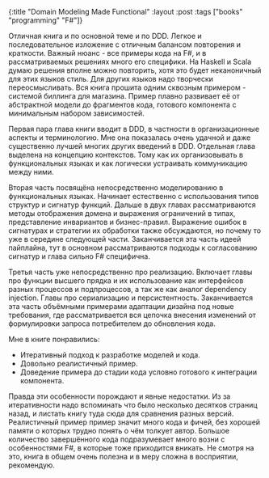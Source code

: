 {:title "Domain Modeling Made Functional"
 :layout :post
 :tags  ["books" "programming" "F#"]}

Отличная книга и по основной теме и по DDD. Легкое и последовательное изложение с отличным балансом повторения и краткости. Важный нюанс - все примеры кода на F#, и в рассматриваемых решениях много его специфики. На Haskell и Scala думаю решения вполне можно повторить, хотя это будет неканоничный для этих языков стиль. Для других языков надо творчески переосмысливать. Вся книга прошита одним сквозным примером - системой биллинга для магазина. Пример плавно развивает её от абстрактной модели до фрагментов кода, готового компонента с минимальным набором зависимостей.

Первая пара глава книги вводит в DDD, в частности в организационные аспекты и терминологию. Мне она показалась очень удачной и даже существенно лучшей многих других введений в DDD. Отдельная глава выделена на концепцию контекстов. Тому как их организовывать в функциональных языках и как логически устраивать коммуникацию между ними.

Вторая часть посвящёна непосредственно моделированию в функциональных языках. Начинает естественно с использования типов структур и сигнатур функций. Дальше в двух главах рассматриваются методы отображения домена и выражения ограничений в типах, представление инвариантов и бизнес-правил. Выражение ошибок в сигнатурах и стратегии их обработки также обсуждаются, но почему то уже в середине следующей части. Заканчивается эта часть идеей пайплайна, тут в основном рассматриваются подходы к согласованию сигнатур и глава сильно F# специфична.

Третья часть уже непосредственно про реализацию. Включает главы про функции высшего прядка и их использование как интерфейсов разных процессов и подпроцессов, а так же как аналог dependency injection. Главы про сериализацию и персистентность. Заканчивается эта часть объёмными примерами адаптации дизайна под новые требования, где рассматривается вся цепочка внесения изменений от формулировки запроса потребителем до обновления кода.

Мне в книге понравились:

* Итеративный подход к разработке моделей и кода.
* Довольно реалистичный пример.
* Доведение примера до стадии кода условно готового к интеграции компонента.

Правда эти особенности порождают и явные недостатки. Из за итеративности надо вспоминать что было несколько десятков страниц назад, и листать книгу туда сюда для сравнения разных версий. Реалистичный пример пример значит много кода и фичей, без хорошей памяти о которых трудно понять о чём толкует автор. Большое количество завершённого кода подразумевает много возни с особенностями F#, в которые тоже приходится вникать. Не смотря на это, книга в общем очень полезна и в меру сложна в восприятии, рекомендую.

